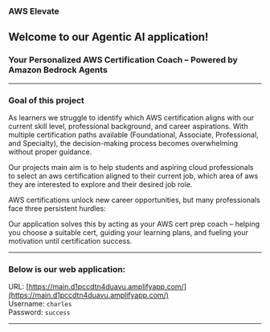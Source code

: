 ### AWS Elevate

## Welcome to our Agentic AI application!

### Your Personalized AWS Certification Coach – Powered by Amazon Bedrock Agents

---
### Goal of this project

As learners we struggle to identify which AWS certification aligns with our current skill level, professional background, and career aspirations. 
With multiple certification paths available (Foundational, Associate, Professional, and Specialty), the decision-making process becomes overwhelming without proper guidance.

Our projects main aim is to help students and aspiring cloud professionals to select an aws certification aligned to their current job, which area of aws they are interested to explore and their desired job role.


AWS certifications unlock new career opportunities, but many professionals face three persistent hurdles:
 

Our application solves this by acting as your AWS cert prep coach – helping you choose a suitable cert, guiding your learning plans, and fueling your motivation until certification success.

---
### Below is our web application:

URL: [https://main.d1pccdtn4duavu.amplifyapp.com/](https://main.d1pccdtn4duavu.amplifyapp.com/) <br>
Username: `charles` <br>
Password: `success`


---

